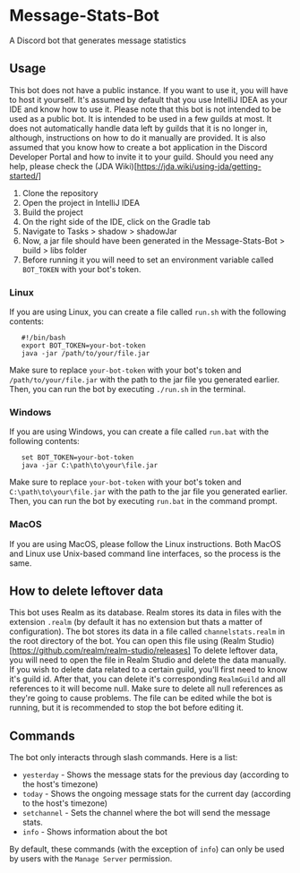 # Message-Stats-Bot
A Discord bot that generates message statistics

## Usage
This bot does not have a public instance. If you want to use it, you will have to host it yourself.
It's assumed by default that you use IntelliJ IDEA as your IDE and know how to use it.
Please note that this bot is not intended to be used as a public bot. It is intended to be used in a few guilds at most. It does not automatically handle data left by guilds that it is no longer in, although, instructions on how to do it manually are provided.
It is also assumed that you know how to create a bot application in the Discord Developer Portal and how to invite it to your guild. Should you need any help, please check the (JDA Wiki)[https://jda.wiki/using-jda/getting-started/]
1. Clone the repository
2. Open the project in IntelliJ IDEA
3. Build the project
4. On the right side of the IDE, click on the Gradle tab
5. Navigate to Tasks > shadow > shadowJar
6. Now, a jar file should have been generated in the Message-Stats-Bot > build > libs folder
7. Before running it you will need to set an environment variable called `BOT_TOKEN` with your bot's token.

### Linux

If you are using Linux, you can create a file called `run.sh` with the following contents:
```
   #!/bin/bash
   export BOT_TOKEN=your-bot-token
   java -jar /path/to/your/file.jar
```
Make sure to replace `your-bot-token` with your bot's token and `/path/to/your/file.jar` with the path to the jar file you generated earlier.
Then, you can run the bot by executing `./run.sh` in the terminal.

### Windows

If you are using Windows, you can create a file called `run.bat` with the following contents:
```
   set BOT_TOKEN=your-bot-token
   java -jar C:\path\to\your\file.jar
```
Make sure to replace `your-bot-token` with your bot's token and `C:\path\to\your\file.jar` with the path to the jar file you generated earlier.
Then, you can run the bot by executing `run.bat` in the command prompt.

### MacOS

If you are using MacOS, please follow the Linux instructions. Both MacOS and Linux use Unix-based command line interfaces, so the process is the same.

## How to delete leftover data

This bot uses Realm as its database. Realm stores its data in files with the extension `.realm` (by default it has no extension but thats a matter of configuration). The bot stores its data in a file called `channelstats.realm` in the root directory of the bot. You can open this file using (Realm Studio)[https://github.com/realm/realm-studio/releases]
To delete leftover data, you will need to open the file in Realm Studio and delete the data manually. If you wish to delete data related to a certain guild, you'll first need to know it's guild id. After that, you can delete it's corresponding `RealmGuild` and all references to it will become null. Make sure to delete all null references as they're going to cause problems.
The file can be edited while the bot is running, but it is recommended to stop the bot before editing it.

## Commands

The bot only interacts through slash commands. Here is a list:
- `yesterday` - Shows the message stats for the previous day (according to the host's timezone)
- `today` - Shows the ongoing message stats for the current day (according to the host's timezone)
- `setchannel` - Sets the channel where the bot will send the message stats.
- `info` - Shows information about the bot

By default, these commands (with the exception of `info`) can only be used by users with the `Manage Server` permission.